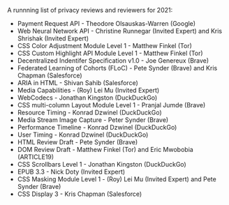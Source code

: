 A runnning list of privacy reviews and reviewers for 2021:

* Payment Request API - Theodore Olsauskas-Warren (Google)
* Web Neural Network API - Christine Runnegar (Invited Expert) and Kris Shrishak (Invited Expert)
* CSS Color Adjustment Module Level 1 - Matthew Finkel (Tor)
* CSS Custom Highlight API Module Level 1 - Matthew Finkel (Tor)
* Decentralized Indentifer Specification v1.0 - Joe Genereux (Brave)
* Federated Learning of Cohorts (FLoC) - Pete Synder (Brave) and Kris Chapman (Salesforce)
* ARIA in HTML - Shivan Sahib (Salesforce)
* Media Capabilities - (Roy) Lei Mu (Invited Expert)
* WebCodecs - Jonathan Kingston (DuckDuckGo)
* CSS multi-column Layout Module Level 1 - Pranjal Jumde (Brave)
* Resource Timing - Konrad Dzwinel (DuckDuckGo)
* Media Stream Image Capture - Peter Synder (Brave)
* Performance Timeline - Konrad Dzwinel (DuckDuckGo)
* User Timing - Konrad Dzwinel (DuckDuckGo)
* HTML Review Draft - Pete Synder (Brave)
* DOM Review Draft - Matthew Finkel (Tor) and Eric Mwobobia (ARTICLE19)
* CSS Scrollbars Level 1 - Jonathan Kingston (DuckDuckGo)
* EPUB 3.3 - Nick Doty (Invited Expert)
* CSS Masking Module Level 1 - (Roy) Lei Mu (Invited Expert) and Pete Synder (Brave)
* CSS Display 3 - Kris Chapman (Salesforce)
